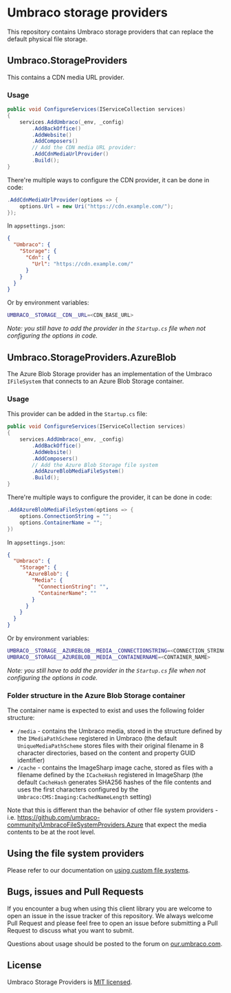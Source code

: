 # Umbraco storage providers

This repository contains Umbraco storage providers that can replace the default physical file storage.

## Umbraco.StorageProviders

This contains a CDN media URL provider.

### Usage

```csharp
public void ConfigureServices(IServiceCollection services)
{
    services.AddUmbraco(_env, _config)
        .AddBackOffice()
        .AddWebsite()
        .AddComposers()
        // Add the CDN media URL provider:
        .AddCdnMediaUrlProvider()
        .Build();
}
```

There're multiple ways to configure the CDN provider, it can be done in code:

```csharp
.AddCdnMediaUrlProvider(options => {
    options.Url = new Uri("https://cdn.example.com/");
});
```

In `appsettings.json`:

```json
{
  "Umbraco": {
    "Storage": {
      "Cdn": {
        "Url": "https://cdn.example.com/"
      }
    }
  }
}
```

Or by environment variables:

```sh
UMBRACO__STORAGE__CDN__URL=<CDN_BASE_URL>
```

_Note: you still have to add the provider in the `Startup.cs` file when not configuring the options in code._

## Umbraco.StorageProviders.AzureBlob

The Azure Blob Storage provider has an implementation of the Umbraco `IFileSystem` that connects to an Azure Blob Storage container.

### Usage

This provider can be added in the `Startup.cs` file:

```csharp
public void ConfigureServices(IServiceCollection services)
{
    services.AddUmbraco(_env, _config)
        .AddBackOffice()
        .AddWebsite()
        .AddComposers()
        // Add the Azure Blob Storage file system
        .AddAzureBlobMediaFileSystem() 
        .Build();
}
```

There're multiple ways to configure the provider, it can be done in code:

```csharp
.AddAzureBlobMediaFileSystem(options => {
    options.ConnectionString = "";
    options.ContainerName = "";
})
```

In `appsettings.json`:

```json
{
  "Umbraco": {
    "Storage": {
      "AzureBlob": {
        "Media": {
          "ConnectionString": "",
          "ContainerName": ""
        }
      }
    }
  }
}
```

Or by environment variables:

```sh
UMBRACO__STORAGE__AZUREBLOB__MEDIA__CONNECTIONSTRING=<CONNECTION_STRING>
UMBRACO__STORAGE__AZUREBLOB__MEDIA__CONTAINERNAME=<CONTAINER_NAME>
```

_Note: you still have to add the provider in the `Startup.cs` file when not configuring the options in code._

### Folder structure in the Azure Blob Storage container
The container name is expected to exist and uses the following folder structure:
- `/media` - contains the Umbraco media, stored in the structure defined by the `IMediaPathScheme` registered in Umbraco (the default `UniqueMediaPathScheme` stores files with their original filename in 8 character directories, based on the content and property GUID identifier)
- `/cache` - contains the ImageSharp image cache, stored as files with a filename defined by the `ICacheHash` registered in ImageSharp (the default `CacheHash` generates SHA256 hashes of the file contents and uses the first characters configured by the `Umbraco:CMS:Imaging:CachedNameLength` setting)

Note that this is different than the behavior of other file system providers - i.e. https://github.com/umbraco-community/UmbracoFileSystemProviders.Azure that expect the media contents to be at the root level.

## Using the file system providers

Please refer to our documentation on [using custom file systems](https://our.umbraco.com/documentation/Extending/FileSystemProviders/).

## Bugs, issues and Pull Requests

If you encounter a bug when using this client library you are welcome to open an issue in the issue tracker of this repository. We always welcome Pull Request and please feel free to open an issue before submitting a Pull Request to discuss what you want to submit.

Questions about usage should be posted to the forum on [our.umbraco.com](https://our.umbraco.com).

## License

Umbraco Storage Providers is [MIT licensed](LICENSE).
